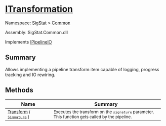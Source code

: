 # [ITransformation](./ITransformation.md)

Namespace: [SigStat]() > [Common](./README.md)

Assembly: SigStat.Common.dll

Implements [IPipelineIO](./Pipeline/IPipelineIO.md)

## Summary
Allows implementing a pipeline transform item capable of logging, progress tracking and IO rewiring.

## Methods

| Name<a href="#"><img width=150></a> | Summary<a href="#"><img width=475></a> | 
| --- | --- | 
| <sub>[Transform](./Methods/ITransformation-100663463.md) ( [`Signature`](./Signature.md) )</sub>| <sub>Executes the transform on the `signature` parameter.  This function gets called by the pipeline.</sub>| <br>


